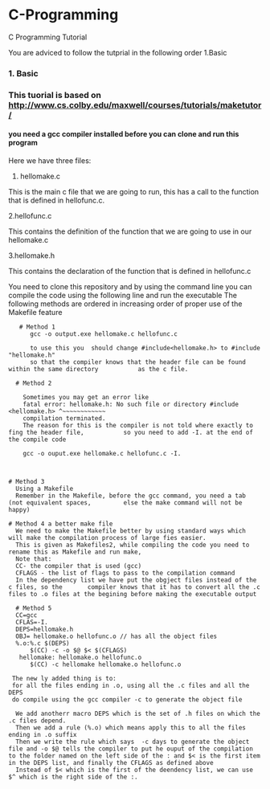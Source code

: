 # C-Programming
C Programming Tutorial

You are adviced to follow the tutprial in the following order 1.Basic

### 1. Basic
  ### This tuorial is based on http://www.cs.colby.edu/maxwell/courses/tutorials/maketutor/
  #### you need a gcc compiler installed before you can clone and run this program
  
Here we have three files:

1. hellomake.c

This is the main c file that we are going to run, this has a call to the function that is defined in hellofunc.c.
    
  2.hellofunc.c
  
  This contains the definition of the function that we are going to use in our hellomake.c
  
  3.hellomake.h
  
  This contains the declaration of the function that is defined in hellofunc.c
  

You need to clone this repository and by using the command line you can compile the code using the following line and run the executable
The following methods are ordered in increasing order of proper use of the Makefile feature

       # Method 1
          gcc -o output.exe hellomake.c hellofunc.c
          
          to use this you  should change #include<hellomake.h> to #include "hellomake.h"
          so that the compiler knows that the header file can be found within the same directory           as the c file.
  
      # Method 2

        Sometimes you may get an error like
        fatal error: hellomake.h: No such file or directory #include <hellomake.h> ^~~~~~~~~~~~~
        compilation terminated.
        The reason for this is the compiler is not told where exactly to fing the header file,           so you need to add -I. at the end of the compile code
        
        gcc -o ouput.exe hellomake.c hellofunc.c -I.
        
        
          
    # Method 3
      Using a Makefile
      Remember in the Makefile, before the gcc command, you need a tab (not equivalent spaces,         else the make command will not be happy)
      
    # Method 4 a better make file
      We need to make the Makefile better by using standard ways which will make the compilation process of large fies easier.
      This is given as Makefiles2, while compiling the code you need to rename this as Makefile and run make, 
      Note that:
      CC- the compiler that is used (gcc)
      CFLAGS - the list of flags to pass to the compilation command
      In the dependency list we have put the obgject files instead of the c files, so the       compiler knows that it has to convert all the .c files to .o files at the begining before making the executable output
      
      # Method 5
      CC=gcc
      CFLAS=-I.
      DEPS=hellomake.h
      OBJ= hellomake.o hellofunc.o // has all the object files
      %.o:%.c $(DEPS)
          $(CC) -c -o $@ $< $(CFLAGS)
       hellomake: hellomake.o hellofunc.o
          $(CC) -c hellomake hellomake.o hellofunc.o
      
     The new ly added thing is to:
     for all the files ending in .o, using all the .c files and all the DEPS
     do compile using the gcc compiler -c to generate the object file 
      
      We add anotherr macro DEPS which is the set of .h files on which the .c files depend.
      Then we add a rule (%.o) which means apply this to all the files ending in .o suffix
      Then we write the rule which says  -c days to generate the object file and -o $@ tells the compiler to put he ouput of the compilation to the folder named on the left side of the : and $< is the first item in the DEPS list, and finally the CFLAGS as defined above
      Instead of $< which is the first of the deendency list, we can use $^ which is the right side of the :.
      
      
      
      
      

